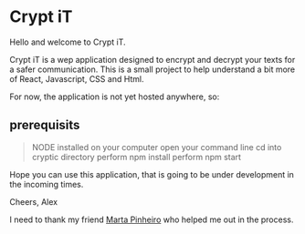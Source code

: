 # Crypt iT

Hello and welcome to Crypt iT.

Crypt iT is a wep application designed to encrypt and decrypt your texts for a safer communication. 
This is a small project to help understand a bit more of React, Javascript, CSS and Html.

For now, the application is not yet hosted anywhere, so:
## prerequisits
> NODE installed on your computer
> open your command line
> cd into cryptic directory
> perform npm install
> perform npm start

Hope you can use this application, that is going to be under development in the incoming times.

Cheers, Alex

I need to thank my friend [Marta Pinheiro](https://github.com/smartiepinheiro) who helped me out in the process.

